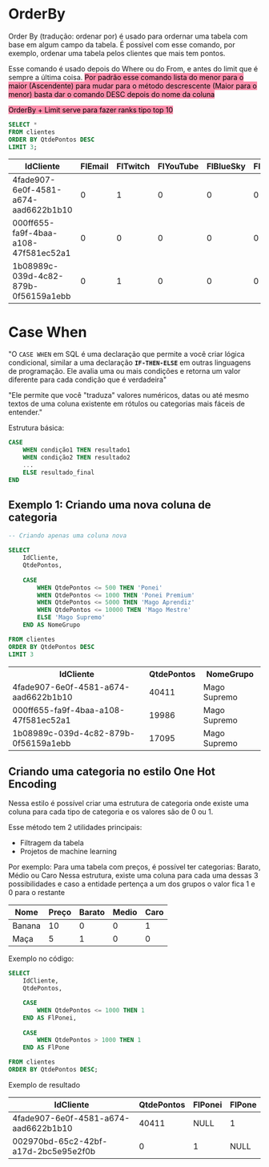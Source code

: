 # OrderBy
Order By (tradução: ordenar por) é usado para ordernar uma tabela com base em algum campo da tabela. É possível com esse comando, por exemplo, ordenar uma tabela pelos clientes que mais tem pontos.

Esse comando é usado depois do Where ou do From, e antes do limit que é sempre a última coisa.
<mark style="background: #FF5582A6;">Por padrão esse comando lista do menor para o maior (Ascendente) para mudar para o método descrescente (Maior para o menor) basta dar o comando DESC depois do nome da coluna</mark>

<mark style="background: #FF5582A6;">OrderBy + Limit serve para fazer ranks tipo top 10</mark>

```sql
SELECT *
FROM clientes
ORDER BY QtdePontos DESC
LIMIT 3;
```

| IdCliente                            | FlEmail | FlTwitch | FlYouTube | FlBlueSky | FlInstagram | QtdePontos | DtCriacao                         | DtAtualizacao                     |
| ------------------------------------ | ------- | -------- | --------- | --------- | ----------- | ---------- | --------------------------------- | --------------------------------- |
| 4fade907-6e0f-4581-a674-aad6622b1b10 | 0       | 1        | 0         | 0         | 0           | 40411      | 2025-03-07 12:59:27.541 +0000 UTC | 2025-09-10 13:58:36.67 +0000 UTC  |
| 000ff655-fa9f-4baa-a108-47f581ec52a1 | 0       | 0        | 0         | 0         | 0           | 19986      | 2024-02-01 00:00:00 +0000 UTC     | 2025-09-10 12:43:36.947 +0000 UTC |
| 1b08989c-039d-4c82-879b-0f56159a1ebb | 0       | 1        | 0         | 0         | 0           | 17095      | 2025-03-07 12:56:55.709 +0000 UTC | 2025-09-10 14:37:47.008 +0000 UTC |
# Case When

"O `CASE WHEN` em SQL é uma declaração que permite a você criar lógica condicional, similar a uma declaração **`IF-THEN-ELSE`** em outras linguagens de programação. Ele avalia uma ou mais condições e retorna um valor diferente para cada condição que é verdadeira"

"Ele permite que você "traduza" valores numéricos, datas ou até mesmo textos de uma coluna existente em rótulos ou categorias mais fáceis de entender."

Estrutura básica:

```sql
CASE
    WHEN condição1 THEN resultado1
    WHEN condição2 THEN resultado2
    ...
    ELSE resultado_final
END
```

## Exemplo 1: Criando uma nova coluna de categoria 
```sql
-- Criando apenas uma coluna nova

SELECT
    IdCliente,
    QtdePontos,
    
    CASE
        WHEN QtdePontos <= 500 THEN 'Ponei'
        WHEN QtdePontos <= 1000 THEN 'Ponei Premium'
        WHEN QtdePontos <= 5000 THEN 'Mago Aprendiz'
        WHEN QtdePontos <= 10000 THEN 'Mago Mestre'
        ELSE 'Mago Supremo'
    END AS NomeGrupo

FROM clientes
ORDER BY QtdePontos DESC
LIMIT 3
```

<table><tr><th>IdCliente</th><th>QtdePontos</th><th>NomeGrupo</th><tr><tr><td>4fade907-6e0f-4581-a674-aad6622b1b10</td><td>40411</td><td>Mago Supremo</td></tr><tr><td>000ff655-fa9f-4baa-a108-47f581ec52a1</td><td>19986</td><td>Mago Supremo</td></tr><tr><td>1b08989c-039d-4c82-879b-0f56159a1ebb</td><td>17095</td><td>Mago Supremo</td></tr></table>

## Criando uma categoria no estilo One Hot Encoding
Nessa estilo é possível criar uma estrutura de categoria onde existe uma coluna para cada tipo de categoria e os valores são de 0 ou 1.

Esse método tem 2 utilidades principais:
- Filtragem da tabela
- Projetos de machine learning

Por exemplo: Para uma tabela com preços, é possível ter categorias:
Barato, Médio ou Caro
Nessa estrutura, existe uma coluna para cada uma dessas 3 possibilidades e caso a entidade pertença a um dos grupos o valor fica 1 e 0 para o restante

| Nome   | Preço | Barato | Medio | Caro |
| ------ | ----- | ------ | ----- | ---- |
| Banana | 10    | 0      | 0     | 1    |
| Maça   | 5     | 1      | 0     | 0    |

Exemplo no código:
```sql
SELECT
    IdCliente,
    QtdePontos,

    CASE
        WHEN QtdePontos <= 1000 THEN 1
    END AS FlPonei,
    
    CASE
        WHEN QtdePontos > 1000 THEN 1
    END AS FlPone

FROM clientes
ORDER BY QtdePontos DESC;
```
Exemplo de resultado

| IdCliente                            | QtdePontos | FlPonei | FlPone |
| ------------------------------------ | ---------- | ------- | ------ |
| 4fade907-6e0f-4581-a674-aad6622b1b10 | 40411      | NULL    | 1      |
| 002970bd-65c2-42bf-a17d-2bc5e95e2f0b | 0          | 1       | NULL   |
